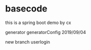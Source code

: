 # basecode
this is a spring boot demo by cx

generator generatorConfig  2019/09/04

new branch userlogin